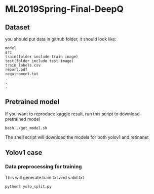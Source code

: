 # ML2019Spring-Final-DeepQ

## Dataset
you should put data in github folder, it should look like:

    model
    src
    train(folder include train image)
    test(folder include test image)
    train_labels.csv
    report.pdf
    requirement.txt
    .
    .
    .

## Pretrained model
If you want to reproduce kaggle result, run this script to download pretrained model

    bash ./get_model.sh
 The shell script will download the models for both yolov1 and retinanet
 
 ## Yolov1 case
 
 ### Data preprocessing for training
This will generate train.txt and valid.txt

    python3 yolo_split.py
